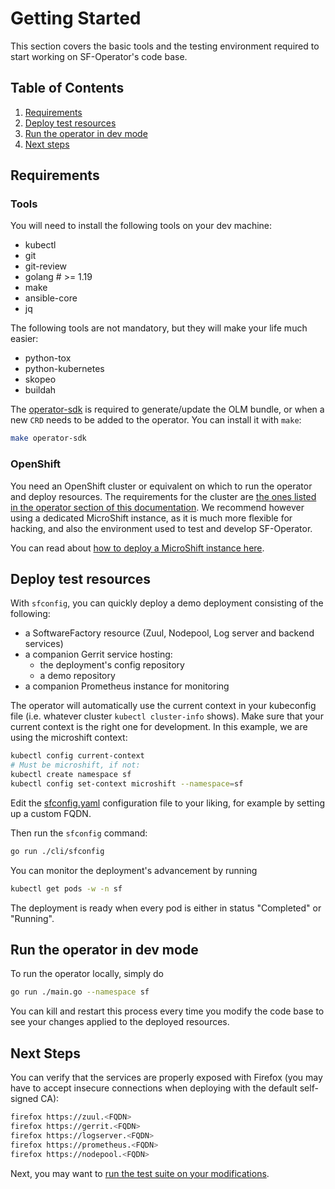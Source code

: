 # Getting Started

This section covers the basic tools and the testing environment required to start working on SF-Operator's code base.

## Table of Contents

1. [Requirements](#requirements)
1. [Deploy test resources](#deploy-test-resources)
1. [Run the operator in dev mode](#run-the-operator-in-dev-mode)
1. [Next steps](#next-steps)

## Requirements

### Tools

You will need to install the following tools on your dev machine:

- kubectl
- git
- git-review
- golang # >= 1.19
- make
- ansible-core
- jq

The following tools are not mandatory, but they will make your life much easier:

- python-tox
- python-kubernetes
- skopeo
- buildah

The [operator-sdk](https://sdk.operatorframework.io/) is required to generate/update the OLM bundle, or
when a new `CRD` needs to be added to the operator. You can install it with `make`:

```sh
make operator-sdk
```

### OpenShift

You need an OpenShift cluster or equivalent on which to run the operator and deploy resources.
The requirements for the cluster are [the ones listed in the operator section of this documentation](../operator/getting_started.md#prerequisites). We recommend however using a dedicated MicroShift instance, as it is much more flexible for hacking, and also the environment used to test and develop SF-Operator.

You can read about [how to deploy a MicroShift instance here](./microshift.md).

## Deploy test resources

With `sfconfig`, you can quickly deploy a demo deployment consisting of the following:

* a SoftwareFactory resource (Zuul, Nodepool, Log server and backend services)
* a companion Gerrit service hosting:
    * the deployment's config repository
    * a demo repository
* a companion Prometheus instance for monitoring

The operator will automatically use the current context in your kubeconfig file
(i.e. whatever cluster `kubectl cluster-info` shows).
Make sure that your current context is the right one for development. In this example, we are using
the microshift context:

```sh
kubectl config current-context
# Must be microshift, if not:
kubectl create namespace sf
kubectl config set-context microshift --namespace=sf
```

Edit the [sfconfig.yaml](./../../sfconfig.yaml) configuration file to your liking, for example by setting up a custom FQDN.

Then run the `sfconfig` command:

```sh
go run ./cli/sfconfig
```

You can monitor the deployment's advancement by running

```sh
kubectl get pods -w -n sf
```

The deployment is ready when every pod is either in status "Completed" or "Running".

## Run the operator in dev mode

To run the operator locally, simply do

```sh
go run ./main.go --namespace sf
```

You can kill and restart this process every time you modify the code base
to see your changes applied to the deployed resources.

## Next Steps

You can verify that the services are properly exposed with Firefox (you may have to accept insecure connections when deploying with the default self-signed CA):

```sh
firefox https://zuul.<FQDN>
firefox https://gerrit.<FQDN>
firefox https://logserver.<FQDN>
firefox https://prometheus.<FQDN>
firefox https://nodepool.<FQDN>
```

Next, you may want to [run the test suite on your modifications](./testing.md).